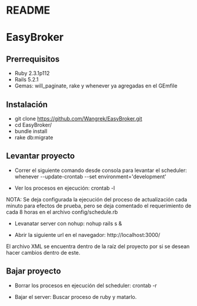 # README

# EasyBroker

## Prerrequisitos

* Ruby 2.3.1p112
* Rails 5.2.1
* Gemas: will_paginate, rake y whenever ya agregadas en el GEmfile

## Instalación

* git clone https://github.com/Wangrek/EasyBroker.git
* cd EasyBroker/
* bundle install
* rake db:migrate

## Levantar proyecto

* Correr el siguiente comando desde consola para levantar el scheduler:
	whenever --update-crontab --set environment='development' 

* Ver los procesos en ejecución:
	crontab -l

NOTA: Se deja configurada la ejecución del proceso de actualización cada minuto para efectos de prueba, pero se deja comentado el requerimiento de cada 8 horas en
	  el archivo config/schedule.rb

* Levanatar server con nohup:
	nohup rails s &

* Abrir la siguiente url en el navegador:
	http://localhost:3000/

El archivo XML se encuentra dentro de la raíz del proyecto por si se desean hacer cambios dentro de este.


## Bajar proyecto

* Borrar los procesos en ejecución del scheduler:
	crontab -r

* Bajar el server: Buscar proceso de ruby y matarlo.